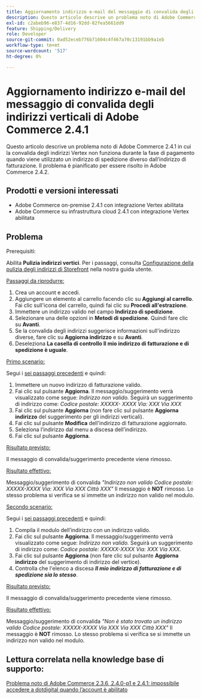 ```yaml
---
title: Aggiornamento indirizzo e-mail del messaggio di convalida degli indirizzi verticali di Adobe Commerce 2.4.1
description: Questo articolo descrive un problema noto di Adobe Commerce 2.4.1 in cui la convalida degli indirizzi Vertex non funziona durante la fase di pagamento quando viene utilizzato un indirizzo di spedizione diverso dall’indirizzo di fatturazione. Il problema è pianificato per essere risolto in Adobe Commerce 2.4.2.
exl-id: c2abeb96-e837-4d16-92dd-82fea5661dd9
feature: Shipping/Delivery
role: Developer
source-git-commit: 0ad52eceb776b71604c4f467a70c13191bb9a1eb
workflow-type: tm+mt
source-wordcount: '517'
ht-degree: 0%

---
```


# Aggiornamento indirizzo e-mail del messaggio di convalida degli indirizzi verticali di Adobe Commerce 2.4.1

Questo articolo descrive un problema noto di Adobe Commerce 2.4.1 in cui la convalida degli indirizzi Vertex non funziona durante la fase di pagamento quando viene utilizzato un indirizzo di spedizione diverso dall’indirizzo di fatturazione. Il problema è pianificato per essere risolto in Adobe Commerce 2.4.2.

## Prodotti e versioni interessati

* Adobe Commerce on-premise 2.4.1 con integrazione Vertex abilitata
* Adobe Commerce su infrastruttura cloud 2.4.1 con integrazione Vertex abilitata

## Problema

Prerequisiti:

Abilita **Pulizia indirizzi vertici**. Per i passaggi, consulta [Configurazione della pulizia degli indirizzi di Storefront](https://experienceleague.adobe.com/docs/commerce-knowledge-base/kb/troubleshooting/miscellaneous/vertex-address-cleansing-different-addresses-not-allowed.html) nella nostra guida utente.

<u>Passaggi da riprodurre:</u>

1. Crea un account e accedi.
1. Aggiungere un elemento al carrello facendo clic su **Aggiungi al carrello**. Fai clic sull&#39;icona del carrello, quindi fai clic su **Procedi all&#39;estrazione**.
1. Immettere un indirizzo valido nel campo **Indirizzo di spedizione**.
1. Selezionare una delle opzioni in **Metodi di spedizione**. Quindi fare clic su **Avanti**.
1. Se la convalida degli indirizzi suggerisce informazioni sull&#39;indirizzo diverse, fare clic su **Aggiorna indirizzo** e su **Avanti**.
1. Deseleziona **La casella di controllo Il mio indirizzo di fatturazione e di spedizione è uguale**.

<u>Primo scenario:</u>

Segui i [sei passaggi precedenti](/help/troubleshooting/miscellaneous/magento-2-4-1-vertex-address-validation-message-post-address-update.md#first_sixth) e quindi:

1. Immettere un nuovo indirizzo di fatturazione valido.
1. Fai clic sul pulsante **Aggiorna**. Il messaggio/suggerimento verrà visualizzato come segue: *Indirizzo non valido.* Seguirà un suggerimento di indirizzo come: *Codice postale: XXXXX- XXXX Via: XXX Via XXX*
1. Fai clic sul pulsante **Aggiorna** (non fare clic sul pulsante **Aggiorna indirizzo** del suggerimento per gli indirizzi verticali).
1. Fai clic sul pulsante **Modifica** dell&#39;indirizzo di fatturazione aggiornato.
1. Seleziona l’indirizzo dal menu a discesa dell’indirizzo.
1. Fai clic sul pulsante **Aggiorna**.

<u>Risultato previsto:</u>

Il messaggio di convalida/suggerimento precedente viene rimosso.

<u>Risultato effettivo:</u>

Messaggio/suggerimento di convalida *&quot;Indirizzo non valido Codice postale: XXXXX-XXXX Via: XXX Via XXX Città XXX&quot;* Il messaggio è **NOT** rimosso. Lo stesso problema si verifica se si immette un indirizzo non valido nel modulo.

<u>Secondo scenario:</u>

Segui i [sei passaggi precedenti](/help/troubleshooting/miscellaneous/magento-2-4-1-vertex-address-validation-message-post-address-update.md#first_sixth) e quindi:

1. Compila il modulo dell’indirizzo con un indirizzo valido.
1. Fai clic sul pulsante **Aggiorna**. Il messaggio/suggerimento verrà visualizzato come segue: *Indirizzo non valido.* Seguirà un suggerimento di indirizzo come: *Codice postale: XXXXX-XXXX Via: XXX Via XXX*.
1. Fai clic sul pulsante **Aggiorna** (non fare clic sul pulsante **Aggiorna indirizzo** del suggerimento di indirizzo del vertice).
1. Controlla che l&#39;elenco a discesa ***Il mio indirizzo di fatturazione e di spedizione sia lo stesso***.

<u>Risultato previsto:</u>

Il messaggio di convalida/suggerimento precedente viene rimosso.

<u>Risultato effettivo:</u>

Messaggio/suggerimento di convalida *&quot;Non è stato trovato un indirizzo valido Codice postale: XXXXX-XXXX Via XXX Via XXX Città XXX&quot;* Il messaggio è **NOT** rimosso. Lo stesso problema si verifica se si immette un indirizzo non valido nel modulo.

## Lettura correlata nella knowledge base di supporto:

[Problema noto di Adobe Commerce 2.3.6, 2.4.0-p1 e 2.4.1: impossibile accedere a dotdigital quando l’account è abilitato](/help/troubleshooting/miscellaneous/magento-2-3-6-2-4-0-p1-2-4-1-known-issue-dotdigital-login.md)
